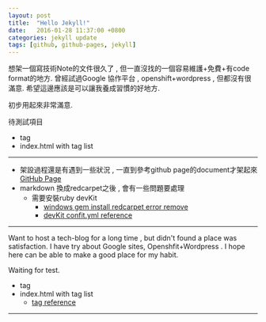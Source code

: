 ```yaml
---
layout: post
title:  "Hello Jekyll!"
date:   2016-01-28 11:37:00 +0800
categories: jekyll update
tags: [github, github-pages, jekyll]
---
```

想架一個寫技術Note的文件很久了 , 但一直沒找的一個容易維護+免費+有code format的地方.
曾經試過Google 協作平台 , openshift+wordpress , 但都沒有很滿意.
希望這邊應該是可以讓我養成習慣的好地方.

初步用起來非常滿意.

待測試項目

* tag
* index.html with tag list

----

* 架設過程還是有遇到一些狀況 , 一直到參考github page的document才架起來
[GitHub Page](https://help.github.com/articles/using-jekyll-with-pages/)
* markdown 換成redcarpet之後 , 會有一些問題要處理
  * 需要安裝ruby devKit
      * [windows gem install redcarpet error remove](http://d.hatena.ne.jp/anagotan/20141015/1413330379)
      * [devKit confit.yml reference](http://stackoverflow.com/questions/20810653/how-do-i-configure-config-yml-so-that-i-can-install-devkit)

----

Want to host a tech-blog for a long time , but didn't found a place was satisfaction.
I have try about Google sites, Openshfit+Wordpress .
I hope here can be able to make a good place for my habit.

Waiting for test.

* tag
* index.html with tag list
  * [tag reference](http://www.minddust.com/post/tags-and-categories-on-github-pages/)

----
